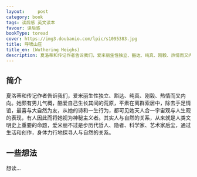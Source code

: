 ```yaml
---
layout:     post
category: book
tags: 读后感 英文读本
favour: 读后感
bookType: toread
cover: https://img3.doubanio.com/lpic/s1095383.jpg
title: 呼啸山庄
title_en: (Wuthering Heighs)
description: 夏洛蒂和传记作者告诉我们，爱米丽生性独立、豁达、纯真、刚毅、热情而又内向。她颇有男儿气概，酷爱自己生长其间的荒原，平素在离群索居中，除去手足情谊，最喜与大自然为友，从她的诗和一生行为，都可见她天人合一宇宙观与人生观的表现，有人因此而将她视为神秘主义者。其实人与自然的关系，从来就是人类文明史上重要的命题，爱米丽不过是步历代哲人、隐者、科学家、艺术家后尘，通过生活和创作，身体力行地探寻人与自然的关系。
---
```


## 简介
夏洛蒂和传记作者告诉我们，爱米丽生性独立、豁达、纯真、刚毅、热情而又内向。她颇有男儿气概，酷爱自己生长其间的荒原，平素在离群索居中，除去手足情谊，最喜与大自然为友，从她的诗和一生行为，都可见她天人合一宇宙观与人生观的表现，有人因此而将她视为神秘主义者。其实人与自然的关系，从来就是人类文明史上重要的命题，爱米丽不过是步历代哲人、隐者、科学家、艺术家后尘，通过生活和创作，身体力行地探寻人与自然的关系。

## 一些想法
想读...